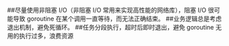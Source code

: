 [comment]: <> (https://geektutu.com/post/hpg-timeout-goroutine.html)

##尽量使用非阻塞 I/O（非阻塞 I/O 常用来实现高性能的网络库），阻塞 I/O 很可能导致 goroutine 在某个调用一直等待，而无法正确结束。
##业务逻辑总是考虑退出机制，避免死循环。
##任务分段执行，超时后即时退出，避免 goroutine 无用的执行过多，浪费资源